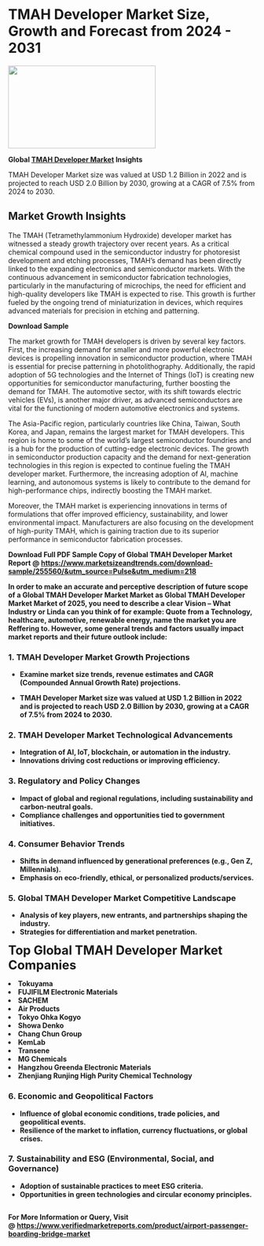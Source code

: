 <H1>TMAH Developer Market Size, Growth and Forecast from 2024 - 2031</H1><img class="aligncenter size-medium wp-image-584254" src="https://thirdeyenews.in/wp-content/uploads/2024/09/Global-Market-Research-300x168.jpeg" alt="" width="300" height="168" /><p><strong>Global&nbsp;<a href="https://www.marketsizeandtrends.com/download-sample/255560/&amp;utm_source=Pulse&amp;utm_medium=218">TMAH Developer Market</a> Insights</strong></p><p>TMAH Developer Market size was valued at USD 1.2 Billion in 2022 and is projected to reach USD 2.0 Billion by 2030, growing at a CAGR of 7.5% from 2024 to 2030.</p><p><h2>Market Growth Insights</h2> <p>The TMAH (Tetramethylammonium Hydroxide) developer market has witnessed a steady growth trajectory over recent years. As a critical chemical compound used in the semiconductor industry for photoresist development and etching processes, TMAH’s demand has been directly linked to the expanding electronics and semiconductor markets. With the continuous advancement in semiconductor fabrication technologies, particularly in the manufacturing of microchips, the need for efficient and high-quality developers like TMAH is expected to rise. This growth is further fueled by the ongoing trend of miniaturization in devices, which requires advanced materials for precision in etching and patterning.</p> <p><strong>Download Sample</strong></p> <p>The market growth for TMAH developers is driven by several key factors. First, the increasing demand for smaller and more powerful electronic devices is propelling innovation in semiconductor production, where TMAH is essential for precise patterning in photolithography. Additionally, the rapid adoption of 5G technologies and the Internet of Things (IoT) is creating new opportunities for semiconductor manufacturing, further boosting the demand for TMAH. The automotive sector, with its shift towards electric vehicles (EVs), is another major driver, as advanced semiconductors are vital for the functioning of modern automotive electronics and systems.</p> <p>The Asia-Pacific region, particularly countries like China, Taiwan, South Korea, and Japan, remains the largest market for TMAH developers. This region is home to some of the world’s largest semiconductor foundries and is a hub for the production of cutting-edge electronic devices. The growth in semiconductor production capacity and the demand for next-generation technologies in this region is expected to continue fueling the TMAH developer market. Furthermore, the increasing adoption of AI, machine learning, and autonomous systems is likely to contribute to the demand for high-performance chips, indirectly boosting the TMAH market.</p> <p>Moreover, the TMAH market is experiencing innovations in terms of formulations that offer improved efficiency, sustainability, and lower environmental impact. Manufacturers are also focusing on the development of high-purity TMAH, which is gaining traction due to its superior performance in semiconductor fabrication processes.</p> <p><strong></p><p><span class=""><strong>Download Full PDF Sample Copy of Global TMAH Developer Market Report</strong> @ <a href="https://www.marketsizeandtrends.com/download-sample/255560/&amp;utm_source=Pulse&amp;utm_medium=218" target="_blank">https://www.marketsizeandtrends.com/download-sample/255560/&amp;utm_source=Pulse&amp;utm_medium=218</a></span></p><p>In order to make an accurate and perceptive description of future scope of a Global&nbsp;TMAH Developer Market Market as Global&nbsp;TMAH Developer Market Market of 2025, you need to describe a clear Vision &ndash; What Industry or Linda can you think of for example: Quote from a Technology, healthcare, automotive, renewable energy, name the market you are Reffering to. However, some general trends and factors usually impact market reports and their future outlook include:</p><h3>1.&nbsp;<strong>TMAH Developer Market Growth Projections</strong></h3><ul><li>Examine market size trends, revenue estimates and CAGR (Compounded Annual Growth Rate) projections.</li><li><p>TMAH Developer Market size was valued at USD 1.2 Billion in 2022 and is projected to reach USD 2.0 Billion by 2030, growing at a CAGR of 7.5% from 2024 to 2030.</p></li></ul><h3>2.&nbsp;<strong>TMAH Developer Market Technological Advancements</strong></h3><ul><li>Integration of AI, IoT, blockchain, or automation in the industry.</li><li>Innovations driving cost reductions or improving efficiency.</li></ul><h3>3.&nbsp;<strong>Regulatory and Policy Changes</strong></h3><ul><li>Impact of global and regional regulations, including sustainability and carbon-neutral goals.</li><li>Compliance challenges and opportunities tied to government initiatives.</li></ul><h3>4.&nbsp;<strong>Consumer Behavior Trends</strong></h3><ul><li>Shifts in demand influenced by generational preferences (e.g., Gen Z, Millennials).</li><li>Emphasis on eco-friendly, ethical, or personalized products/services.</li></ul><h3>5.&nbsp;<strong>Global TMAH Developer Market Competitive Landscape</strong></h3><ul><li>Analysis of key players, new entrants, and partnerships shaping the industry.</li><li>Strategies for differentiation and market penetration.</li></ul><p data-pm-slice="1 1 []"><span style="color: inherit; font-family: inherit; font-size: 25px;">Top Global TMAH Developer Market Companies</span></p><div class="" data-test-id=""><p><li>Tokuyama</li><li> FUJIFILM Electronic Materials</li><li> SACHEM</li><li> Air Products</li><li> Tokyo Ohka Kogyo</li><li> Showa Denko</li><li> Chang Chun Group</li><li> KemLab</li><li> Transene</li><li> MG Chemicals</li><li> Hangzhou Greenda Electronic Materials</li><li> Zhenjiang Runjing High Purity Chemical Technology</li></p></div><h3>6.&nbsp;<strong>Economic and Geopolitical Factors</strong></h3><ul><li>Influence of global economic conditions, trade policies, and geopolitical events.</li><li>Resilience of the market to inflation, currency fluctuations, or global crises.</li></ul><h3>7.&nbsp;<strong>Sustainability and ESG (Environmental, Social, and Governance)</strong></h3><ul><li>Adoption of sustainable practices to meet ESG criteria.</li><li>Opportunities in green technologies and circular economy principles.</li></ul><h2><strong style="font-size: 14px;">For More Information or Query, Visit @&nbsp;</strong><a style="background-color: #ffffff; font-size: 14px;" href="https://www.marketsizeandtrends.com/report/tmah-developer-market/" target="_blank">https://www.verifiedmarketreports.com/product/airport-passenger-boarding-bridge-market</a></h2>

